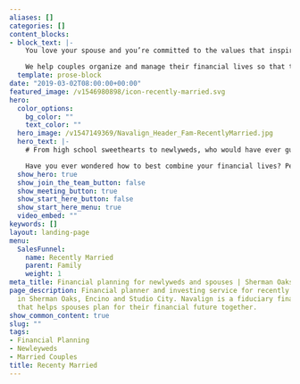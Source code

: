 ```yaml
---
aliases: []
categories: []
content_blocks:
- block_text: |-
    You love your spouse and you’re committed to the values that inspire your life together. We believe you deserve a team of financial experts who are here to look out for your joint interests and understand financial planning for married couples.

    We help couples organize and manage their financial lives so that they can make better decisions, together. We’d like to show you how you can benefit from our wealth of experience helping recently married couples plan ahead to achieve their life goals.
  template: prose-block
date: "2019-03-02T08:00:00+00:00"
featured_image: /v1546980898/icon-recently-married.svg
hero:
  color_options:
    bg_color: ""
    text_color: ""
  hero_image: /v1547149369/Navalign_Header_Fam-RecentlyMarried.jpg
  hero_text: |-
    # From high school sweethearts to newlyweds, who would have ever guessed that achieving financial success together came with so many financial decisions, opportunities and challenges.

    Have you ever wondered how to best combine your financial lives? Perhaps you need help prioritizing shared financial goals and concerns? Do you have access to multiple benefit programs that you need help maximizing? There are so many questions. Our goal is to help you plan for your financial future together by providing clear and understandable financial advice that is aligned with your best interest
  show_hero: true
  show_join_the_team_button: false
  show_meeting_button: true
  show_start_here_button: false
  show_start_here_menu: true
  video_embed: ""
keywords: []
layout: landing-page
menu:
  SalesFunnel:
    name: Recently Married
    parent: Family
    weight: 1
meta_title: Financial planning for newlyweds and spouses | Sherman Oaks
page_description: Financial planner and investing service for recently married couples
  in Sherman Oaks, Encino and Studio City. Navalign is a fiduciary financial advisor
  that helps spouses plan for their financial future together.
show_common_content: true
slug: ""
tags:
- Financial Planning
- Newleyweds
- Married Couples
title: Recenty Married
---
```

